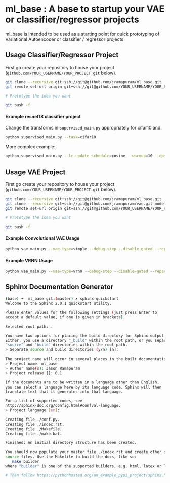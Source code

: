 # ml_base : A base to startup your VAE or classifier/regressor projects

ml_base is intended to be used as a starting point for quick prototyping of Variational Autoencoder or classifier / regressor projects


## Usage Classifier/Regressor Project

First go create your repository to house your project (`github.com/YOUR_USERNAME/YOUR_PROJECT.git` below).

``` bash
git clone --recursive git+ssh://git@github.com/jramapuram/ml_base.git                # clone the repo
git remote set-url origin git+ssh://git@github.com/YOUR_USERNAME/YOUR_PROJECT.git    # change the endpoint

# Prototype the idea you want

git push -f                                                                          # push to new remote
```

#### Example resnet18 classifier project

Change the transforms in `supervised_main.py` appropriately for cifar10 and:

``` bash
python supervised_main.py --task=cifar10
```

More complex example:

``` bash
python supervised_main.py --lr-update-schedule=cosine --warmup=10 --optimizer=lars_adam --lr=1e-3 --task=imagefolder --data-dir=$HOME/datasets/imagenet --batch-size=64 --visdom-url=http://localhost --visdom-port=8097 --epochs=50 --debug-step --polyak-ema=0 --weight-decay=1e-6 --model-dir=.models --arch=resnet50 --uid=supv00_0
```


## Usage VAE Project

First go create your repository to house your project (`github.com/YOUR_USERNAME/YOUR_PROJECT.git` below).

``` bash
git clone --recursive git+ssh://git@github.com/jramapuram/ml_base.git                # clone the repo
git clone --recursive git+ssh://git@github.com/jramapuram/vae.git models/vae         # clone the VAE repo (consider sub-moduling)
git remote set-url origin git+ssh://git@github.com/YOUR_USERNAME/YOUR_PROJECT.git    # change the endpoint

# Prototype the idea you want

git push -f                                                                          # push to new remote
```


#### Example Convolutional VAE Usage

``` bash
python vae_main.py --vae-type=simple --debug-step --disable-gated --reparam-type=isotropic_gaussian
```


#### Example VRNN Usage

``` bash
python vae_main.py --vae-type=vrnn --debug-step --disable-gated --reparam-type=isotropic_gaussian
```


## Sphinx Documentation Generator

``` bash
(base) ➜  ml_base git:(master) ✗ sphinx-quickstart
Welcome to the Sphinx 2.0.1 quickstart utility.

Please enter values for the following settings (just press Enter to
accept a default value, if one is given in brackets).

Selected root path: .

You have two options for placing the build directory for Sphinx output.
Either, you use a directory "_build" within the root path, or you separate
"source" and "build" directories within the root path.
> Separate source and build directories (y/n) [n]:

The project name will occur in several places in the built documentation.
> Project name: ml_base
> Author name(s): Jason Ramapuram
> Project release []: 0.1

If the documents are to be written in a language other than English,
you can select a language here by its language code. Sphinx will then
translate text that it generates into that language.

For a list of supported codes, see
http://sphinx-doc.org/config.html#confval-language.
> Project language [en]:

Creating file ./conf.py.
Creating file ./index.rst.
Creating file ./Makefile.
Creating file ./make.bat.

Finished: An initial directory structure has been created.

You should now populate your master file ./index.rst and create other documentation
source files. Use the Makefile to build the docs, like so:
   make builder
where "builder" is one of the supported builders, e.g. html, latex or linkcheck.

# Then follow https://pythonhosted.org/an_example_pypi_project/sphinx.html
```

